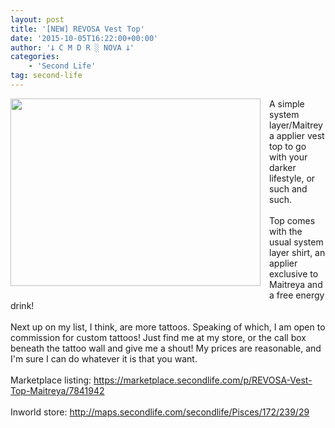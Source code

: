 ```yaml
---
layout: post
title: '[NEW] REVOSA Vest Top'
date: '2015-10-05T16:22:00+00:00'
author: '𐕣 C M D R ░ NOVA 𐕣'
categories:
    - 'Second Life'
tag: second-life
---
```


<div style="clear: both; text-align: center;">
<a href="http://4.bp.blogspot.com/-2NHvowBCZ6Q/VhKjMW_L4ZI/AAAAAAAAAVA/DEtDj33oQIg/s1600/vestad.png" style="clear: left; float: left; margin-bottom: 1em; margin-right: 1em;"><img border="0" height="300" src="http://4.bp.blogspot.com/-2NHvowBCZ6Q/VhKjMW_L4ZI/AAAAAAAAAVA/DEtDj33oQIg/s400/vestad.png" width="400" /></a></div>
A simple system layer/Maitreya applier vest top to go with your darker lifestyle, or such and such.<br />
<br />
Top comes with the usual system layer shirt, an applier exclusive to Maitreya and a free energy drink!<br />
<br />
Next up on my list, I think, are more tattoos. Speaking of which, I am open to commission for custom tattoos! Just find me at my store, or the call box beneath the tattoo wall and give me a shout! My prices are reasonable, and I'm sure I can do whatever it is that you want.<br />
<br />
Marketplace listing: <a href="https://marketplace.secondlife.com/p/REVOSA-Vest-Top-Maitreya/7841942" target="_blank" rel="noopener">https://marketplace.secondlife.com/p/REVOSA-Vest-Top-Maitreya/7841942</a><br />
<br />
Inworld store: <a href="http://maps.secondlife.com/secondlife/Pisces/172/239/29" target="_blank" rel="noopener">http://maps.secondlife.com/secondlife/Pisces/172/239/29</a>